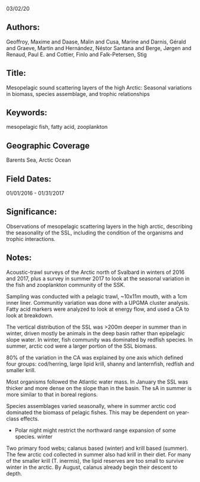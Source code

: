 03/02/20
## Authors:
Geoffroy, Maxime and Daase, Malin and Cusa, Marine and Darnis, Gérald and Graeve, Martin and Hernández, Néstor Santana and Berge, Jørgen and Renaud, Paul E. and Cottier, Finlo and Falk-Petersen, Stig
## Title:
Mesopelagic sound scattering layers of the high Arctic: Seasonal variations in biomass, species assemblage, and trophic relationships
## Keywords:
mesopelagic fish, fatty acid, zooplankton
## Geographic Coverage
Barents Sea, Arctic Ocean
## Field Dates:
01/01/2016 - 01/31/2017
## Significance:
Observations of mesopelagic scattering layers in the high arctic, describing the seasonality of the SSL, including the condition of the organisms and trophic interactions.

## Notes:
Acoustic-trawl surveys of the Arctic north of Svalbard in winters of 2016 and 2017, plus a survey in summer 2017 to look at the seasonal variation in the fish and zooplankton community of the SSK.

Sampling was conducted with a pelagic trawl, ~10x11m mouth, with a 1cm inner liner. Communitiy variation was done with a UPGMA cluster analysis. Fatty acid markers were analyzed to look at energy flow, and used a CA to look at breakdown.

The vertical distribution of the SSL was >200m deeper in summer than in winter, driven mostly be animals in the deep basin rather than epipelagic slope water.  In winter, fish community was dominated by redfish species. In summer, arctic cod were a larger portion of the SSL biomass.

80% of the variation in the CA was explained by one axis which defined four groups: cod/herring, large lipid krill, shanny and lanternfish, redfish and smaller krill.

Most organisms followed the Atlantic water mass. In January the SSL was thicker and more dense on the slope than in the basin. The sA in summer is more similar to that in boreal regions.

Species assemblages varied seasonally, where in summer arctic cod dominated the biomass of pelagic fishes. This may be dependent on year-class effects.

- Polar night might restrict the northward range expansion of some species.
winter

Two primary food webs; calanus based (winter) and krill based (summer). The few arctic cod collected in summer also had krill in their diet. For many of the smaller krill (T. inermis), the lipid reserves are too small to survive winter in the arctic. By August, calanus already begin their descent to depth.
